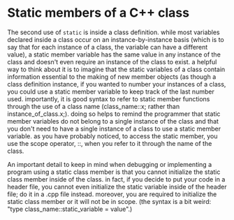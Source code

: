 # Static members of a C++ class

The second use of `static` is inside a class definition. while most variables
declared inside a class occur on an instance-by-instance basis (which is to say
that for each instance of a class, the variable can have a different value), a
static member variable has the same value in any instance of the class and
doesn't even require an instance of the class to exist. a helpful way to think
about it is to imagine that the static variables of a class contain information
essential to the making of new member objects (as though a class definition
instance, if you wanted to number your instances of a class, you could use a
static member variable to keep track of the last number used. importantly, it is
good syntax to refer to static member functions through the use of a class name
(class_name::x; rather than instance_of_class.x;). doing so helps to remind the
programmer that static member variables do not belong to a single instance of
the class and that you don't need to have a single instance of a class to use a
static member variable. as you have probably noticed, to access the static
member, you use the scope operator, ::, when you refer to it through the name of
the class.

An important detail to keep in mind when debugging or implementing a program
using a static class member is that you cannot initialize the static class
member inside of the class. in fact, if you decide to put your code in a header
file, you cannot even initialize the static variable inside of the header file;
do it in a .cpp file instead. moreover, you are required to initialize the
static class member or it will not be in scope. (the syntax is a bit weird:
"type class_name::static_variable = value".) 

